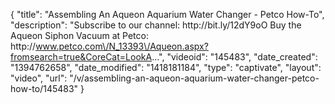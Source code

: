 {
    "title": "Assembling An Aqueon Aquarium Water Changer - Petco How-To",
    "description": "Subscribe to our channel: http:\/\/bit.ly\/12dY9oO Buy the Aqueon Siphon Vacuum at Petco: http:\/\/www.petco.com\/N_13393\/Aqueon.aspx?fromsearch=true&CoreCat=LookA...",
    "videoid": "145483",
    "date_created": "1394762658",
    "date_modified": "1418181184",
    "type": "captivate",
    "layout": "video",
    "url": "\/v\/assembling-an-aqueon-aquarium-water-changer-petco-how-to\/145483"
}